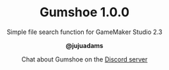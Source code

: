 <h1 align="center">Gumshoe 1.0.0</h1>

<p align="center">Simple file search function for GameMaker Studio 2.3</p>

<p align="center"><b>@jujuadams</b></p>

<p align="center">Chat about Gumshoe on the <a href="https://discord.gg/8krYCqr">Discord server</a></p>

